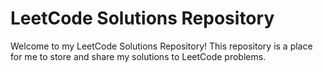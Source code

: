 # LeetCode Solutions Repository
Welcome to my LeetCode Solutions Repository! This repository is a place for me to store and share my solutions to LeetCode problems.
